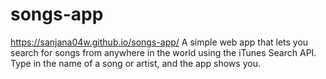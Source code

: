 # songs-app
https://sanjana04w.github.io/songs-app/
A simple web app that lets you search for songs from anywhere in the world using the iTunes Search API. Type in the name of a song or artist, and the app shows you.
